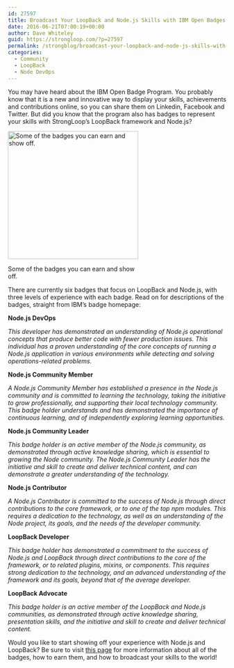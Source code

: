 ```yaml
---
id: 27597
title: Broadcast Your LoopBack and Node.js Skills with IBM Open Badges
date: 2016-06-21T07:00:19+00:00
author: Dave Whiteley
guid: https://strongloop.com/?p=27597
permalink: /strongblog/broadcast-your-loopback-and-node-js-skills-with-ibm-open-badges/
categories:
  - Community
  - LoopBack
  - Node DevOps
---
```

You may have heard about the IBM Open Badge Program. You probably know that it is a new and innovative way to display your skills, achievements and contributions online, so you can share them on Linkedin, Facebook and Twitter. But did you know that the program also has badges to represent your skills with StrongLoop&#8217;s LoopBack framework and Node.js?

<!--more-->

<div id="attachment_27600" style="width: 310px" class="wp-caption aligncenter">
  <a href="{{site.url}}/blog-assets/2016/06/IBM-badges.png"><img class="size-medium wp-image-27600" src="{{site.url}}/blog-assets/2016/06/IBM-badges-300x294.png" alt="Some of the badges you can earn and show off." width="300" height="294"  /></a>
  
  <p class="wp-caption-text">
    Some of the badges you can earn and show off.
  </p>
</div>

There are currently six badges that focus on LoopBack and Node.js, with three levels of experience with each badge. Read on for descriptions of the badges, straight from IBM&#8217;s badge homepage:

**Node.js DevOps**

_This developer has demonstrated an understanding of Node.js operational concepts that produce better code with fewer production issues. This individual has a proven understanding of the core concepts of running a Node.js application in various environments while detecting and solving operations-related problems._

**Node.js Community Member**

_A Node.js Community Member has established a presence in the Node.js community and is committed to learning the technology, taking the initiative to grow professionally, and supporting their local technology community. This badge holder understands and has demonstrated the importance of continuous learning, and of independently exploring learning opportunities._

**Node.js Community Leader**

_This badge holder is an active member of the Node.js community, as demonstrated through active knowledge sharing, which is essential to growing the Node community. The Node.js Community Leader has the initiative and skill to create and deliver technical content, and can demonstrate a greater understanding of the technology._

**Node.js Contributor**

_A Node.js Contributor is committed to the success of Node.js through direct contributions to the core framework, or to one of the top npm modules. This requires a dedication to the technology, as well as an understanding of the Node project, its goals, and the needs of the developer community._

**LoopBack Developer**

_This badge holder has demonstrated a commitment to the success of Node.js and LoopBack through direct contributions to the core of the framework, or to related plugins, mixins, or components. This requires strong dedication to the technology, and an advanced understanding of the framework and its goals, beyond that of the average developer._

**LoopBack Advocate**

_This badge holder is an active member of the LoopBack and Node.js communities, as demonstrated through active knowledge sharing, presentation skills, and the initiative and skill to create and deliver technical content._

Would you like to start showing off your experience with Node.js and LoopBack? Be sure to visit [this page](http://www.ibm.com/developerworks/middleware/services/badges/) for more information about all of the badges, how to earn them, and how to broadcast your skills to the world!